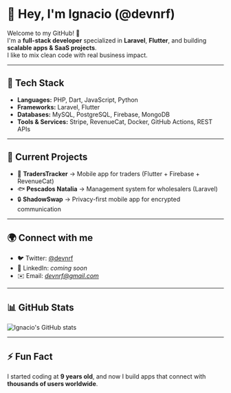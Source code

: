 # 👋 Hey, I'm Ignacio (@devnrf)

Welcome to my GitHub! 🚀  
I'm a **full-stack developer** specialized in **Laravel**, **Flutter**, and building **scalable apps & SaaS projects**.  
I like to mix clean code with real business impact.  

---

## 🔧 Tech Stack

- **Languages:** PHP, Dart, JavaScript, Python  
- **Frameworks:** Laravel, Flutter
- **Databases:** MySQL, PostgreSQL, Firebase, MongoDB  
- **Tools & Services:** Stripe, RevenueCat, Docker, GitHub Actions, REST APIs  

---

## 📌 Current Projects

- 📱 **TradersTracker** → Mobile app for traders (Flutter + Firebase + RevenueCat)  
- 🐟 **Pescados Natalia** → Management system for wholesalers (Laravel)  
- 🔒 **ShadowSwap** → Privacy-first mobile app for encrypted communication  

---

## 🌍 Connect with me

- 🐦 Twitter: [@devnrf](https://twitter.com/devnrf)
- 💼 LinkedIn: *coming soon*  
- ✉️ Email: *devnrf@gmail.com*  

---

## 📊 GitHub Stats

![Ignacio's GitHub stats](https://github-readme-stats.vercel.app/api?username=devnrf&show_icons=true&theme=tokyonight)

---

## ⚡ Fun Fact
I started coding at **9 years old**, and now I build apps that connect with **thousands of users worldwide**.
